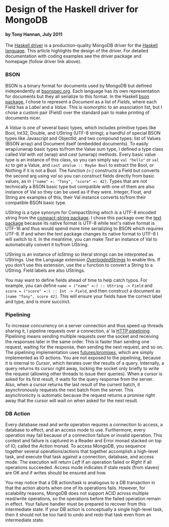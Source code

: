 # Design of the Haskell driver for MongoDB
#### by Tony Hannan, July 2011

The [Haskell driver](http://hackage.haskell.org/package/mongoDB) is a production-quality MongoDB driver for the [Haskell language](http://www.haskell.org/). This article highlights the design of the driver. For detailed documentation with coding examples see the driver package and homepage (follow driver link above).

### BSON

BSON is a binary format for documents used by MongoDB but defined independently at [bsonspec.org](http://bsonspec.org). Each language has its own representation for documents but they all serialize to this format. In the Haskell [bson package](http://hackage.haskell.org/package/bson), I chose to represent a *Document* as a list of *Fields*, where each Field has a *Label* and a *Value*. This is isomorphic to an association list, but I chose a custom pair (Field) over the standard pair to make printing of documents nicer.

A *Value* is one of several basic types, which includes primitive types like Bool, Int32, Double, and UString (UTF-8 string); a handful of special BSON types like Javascript and ObjectId; and two compound types: list of Values (BSON array) and Document itself (embedded documents). To easily wrap/unwrap basic types to/from the Value sum type, I defined a type class called *Val* with *val* (wrap) and *cast* (unwrap) methods. Every basic value type is an instance of this class, so you can simply say `val "hello"` or `val 42` to get a Value, and `cast aValue :: Maybe Bool` to extract the Bool, or Nothing if it is not a Bool. The function *(=:)* constructs a Field but converts the second arg using *val* so you can construct fields directly from basic values, as in `["name" =: "Tony", "score" =: 42]`. Types that are not technically a BSON basic type but compatible with one of them are also instance of Val so they can be used as if they were. Integer, Float, and String are examples of this, their Val instance converts to/from their compatible BSON basic type.

*UString* is a type synonym for CompactString which is a UTF-8 encoded string from the [compact-string package](http://hackage.haskell.org/package/compact-string-fix). I chose this package over the [text package](http://hackage.haskell.org/package/text) because its native format is UTF-8 while text's native format is UTF-16 and thus would spend more time serializing to BSON which requires UTF-8. If and when the text package changes its native format to UTF-8 I will switch to it. In the meantime, you can make *Text* an instance of Val to automatically convert it to/from UString.

UString is an instance of *IsString* so literal strings can be interpreted as UStrings. Use the Language extension [*OverloadedStrings*](http://www.haskell.org/ghc/docs/7.0.4/html/users_guide/type-class-extensions.html#Overloaded+string+literals) to enable this. If you don't use this extension, use the *u* function to convert a String to a UString. Field labels are also UStrings.

You may want to define fields ahead of time to help catch typos. For example, you can define `name = ("name" =:) :: UString -> Field` and `score = ("score" =:) :: Int -> Field`, and then construct a document as `[name "Tony", score 42]`. This will ensure your fields have the correct label and type, and is more succinct.

### Pipelining

To increase concurrency on a server connection and thus speed up threads sharing it, I pipeline requests over a connection, a' la [HTTP pipelining](http://en.wikipedia.org/wiki/HTTP_pipelining). Pipelining means sending multiple requests over the socket and receiving the responses later in the same order. This is faster than sending one request, waiting for the response, then sending the next request, and so on. The pipelining implementation uses [futures/promises](http://en.wikipedia.org/wiki/Futures_and_promises), which are simply implemented as IO actions. You are not exposed to the pipelining, because it is internal to *Cursor*, which iterates over the results of a query. Internally, a query returns its cursor right away, locking the socket only briefly to write the request (allowing other threads to issue their queries). When a cursor is asked for its first result, it waits for the query response from the server. Also, when a cursor returns the last result of the current batch, it asynchronously requests the next batch from the server. This asynchronicity is automatic because the request returns a promise right away that the cursor will wait on when asked for the next result.

### DB Action

Every database read and write operation requires a connection to access, a database to effect, and an access mode to use. Furthermore, every operation may fail because of a connection failure or invalid operation. This context and failure is captured in a Reader and Error monad stacked on top of IO, called the *Action* monad. To access MongoDB, you sequence together several operations/actions that together accomplish a high-level task, and execute that task against a connection, database, and access mode. The execution will return *Left* if an operation failed or *Right* if all operations succeeded. Access mode indicates if stale reads (from slaves) are OK and if writes should be ensured and how.

You may notice that a DB action/task is analogous to a DB transaction in that the action aborts when one of its operations fails. However, for scalability reasons, MongoDB does not support ACID across multiple read/write operations, so the operations before the failed operation remain in effect. Your failure handler must be prepared to recover from this intermediate state. If your DB action is conceptually a single high-level task, then it should not be too hard to undo and redo that task even from an intermediate state.
